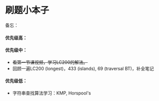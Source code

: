 # 刷题小本子

备忘：

#### 优先级高：

#### 优先级中：

* ~~看第一节课视频，学习LC200的解法。~~
* 回顾一遍LC200 (longest)，433 (islands), 69 (traversal BT)，补全笔记

#### 优先级低：

* 字符串查找算法学习：KMP, Horspool's

